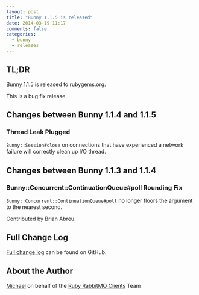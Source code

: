 ```yaml
---
layout: post
title: "Bunny 1.1.5 is released"
date: 2014-03-19 11:17
comments: false
categories:
  - bunny
  - releases
---
```


## TL;DR

[Bunny 1.1.5](https://rubygems.org/gems/bunny/versions/1.1.5) is released to rubygems.org.

This is a bug fix release.


## Changes between Bunny 1.1.4 and 1.1.5

### Thread Leak Plugged

`Bunny::Session#close` on connections that have experienced a network failure
will correctly clean up I/O thread.


## Changes between Bunny 1.1.3 and 1.1.4

### Bunny::Concurrent::ContinuationQueue#poll Rounding Fix

`Bunny::Concurrent::ContinuationQueue#poll` no longer floors the argument
to the nearest second.

Contributed by Brian Abreu.



## Full Change Log

[Full change log](https://github.com/ruby-amqp/bunny/blob/1.1.x-stable/ChangeLog.md) can be found on GitHub.


## About the Author

[Michael](http://twitter.com/michaelklishin) on behalf of the [Ruby RabbitMQ Clients](http://github.com/ruby-amqp) Team
